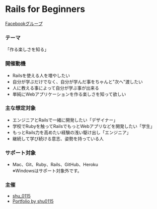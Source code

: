 # Rails for Beginners

<a href="https://www.facebook.com/groups/rails4beginners/" target="_blank">Facebookグループ</a>

### テーマ

「作る楽しさを知る」

### 開催動機

* Railsを使える人を増やしたい
* 自分が学ぶだけでなく、自分が学んだ事をちゃんと"次へ"渡したい
* 人に教える事によって自分が学ぶ事が出来る
* 単純にWebアプリケーションを作る楽しさを知って欲しい

### 主な想定対象

* エンジニアとRailsで一緒に開発したい「デザイナー」
* 学校でRubyを触ってRailsでもっとWebアプリなどを開発したい「学生」
* もっとRails力を高めたい経験の浅い駆け出し「エンジニア」
* 継続して学び続ける意志、姿勢を持っている人

### サポート対象

* Mac、Git、Ruby、Rails、GitHub、Heroku  
  ※Windowsはサポート対象外です。

### 主催

* <a href="https://github.com/shu0115" target="_blank">shu_0115</a>
* <a href="http://shu0115.github.com/portfolio/" target="_blank">Portfolio by shu0115</a>
